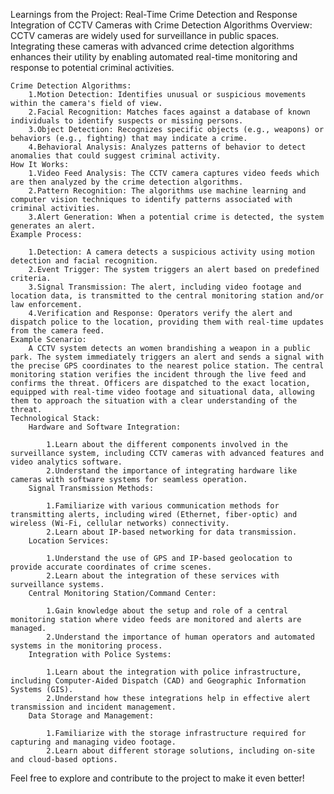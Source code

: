 Learnings from the Project:
    Real-Time Crime Detection and Response
    Integration of CCTV Cameras with Crime Detection Algorithms
    Overview:
        CCTV cameras are widely used for surveillance in public spaces. Integrating these cameras with advanced crime detection algorithms enhances their utility by enabling automated real-time monitoring and response to potential criminal activities.

    Crime Detection Algorithms:
        1.Motion Detection: Identifies unusual or suspicious movements within the camera's field of view.
        2.Facial Recognition: Matches faces against a database of known individuals to identify suspects or missing persons.
        3.Object Detection: Recognizes specific objects (e.g., weapons) or behaviors (e.g., fighting) that may indicate a crime.
        4.Behavioral Analysis: Analyzes patterns of behavior to detect anomalies that could suggest criminal activity.
    How It Works:
        1.Video Feed Analysis: The CCTV camera captures video feeds which are then analyzed by the crime detection algorithms.
        2.Pattern Recognition: The algorithms use machine learning and computer vision techniques to identify patterns associated with criminal activities.
        3.Alert Generation: When a potential crime is detected, the system generates an alert.
    Example Process:

        1.Detection: A camera detects a suspicious activity using motion detection and facial recognition.
        2.Event Trigger: The system triggers an alert based on predefined criteria.
        3.Signal Transmission: The alert, including video footage and location data, is transmitted to the central monitoring station and/or law enforcement.
        4.Verification and Response: Operators verify the alert and dispatch police to the location, providing them with real-time updates from the camera feed.
    Example Scenario:
        A CCTV system detects an women brandishing a weapon in a public park. The system immediately triggers an alert and sends a signal with the precise GPS coordinates to the nearest police station. The central monitoring station verifies the incident through the live feed and confirms the threat. Officers are dispatched to the exact location, equipped with real-time video footage and situational data, allowing them to approach the situation with a clear understanding of the threat.
    Technological Stack:
        Hardware and Software Integration:

            1.Learn about the different components involved in the surveillance system, including CCTV cameras with advanced features and video analytics software.
            2.Understand the importance of integrating hardware like cameras with software systems for seamless operation.
        Signal Transmission Methods:

            1.Familiarize with various communication methods for transmitting alerts, including wired (Ethernet, fiber-optic) and wireless (Wi-Fi, cellular networks) connectivity.
            2.Learn about IP-based networking for data transmission.
        Location Services:

            1.Understand the use of GPS and IP-based geolocation to provide accurate coordinates of crime scenes.
            2.Learn about the integration of these services with surveillance systems.
        Central Monitoring Station/Command Center:

            1.Gain knowledge about the setup and role of a central monitoring station where video feeds are monitored and alerts are managed.
            2.Understand the importance of human operators and automated systems in the monitoring process.
        Integration with Police Systems:

            1.Learn about the integration with police infrastructure, including Computer-Aided Dispatch (CAD) and Geographic Information Systems (GIS).
            2.Understand how these integrations help in effective alert transmission and incident management.
        Data Storage and Management:

            1.Familiarize with the storage infrastructure required for capturing and managing video footage.
            2.Learn about different storage solutions, including on-site and cloud-based options.

Feel free to explore and contribute to the  project to make it even better!




    


    